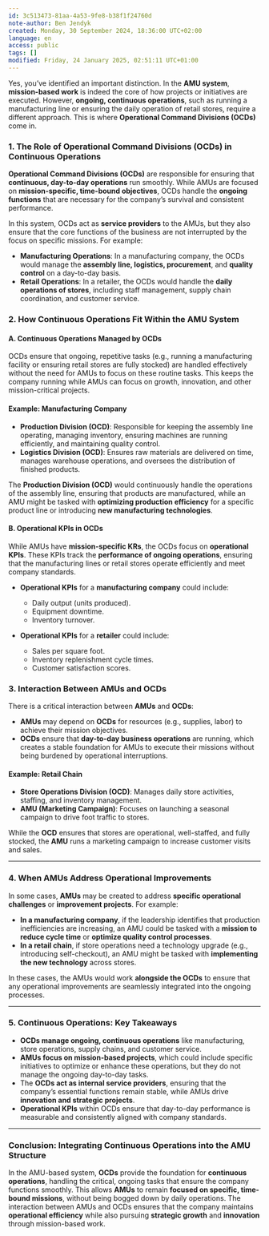 ```yaml
---
id: 3c513473-81aa-4a53-9fe8-b38f1f24760d
note-author: Ben Jendyk
created: Monday, 30 September 2024, 18:36:00 UTC+02:00
language: en
access: public
tags: []
modified: Friday, 24 January 2025, 02:51:11 UTC+01:00
---
```


Yes, you’ve identified an important distinction. In the **AMU system**, **mission-based work** is indeed the core of how projects or initiatives are executed. However, **ongoing, continuous operations**, such as running a manufacturing line or ensuring the daily operation of retail stores, require a different approach. This is where **Operational Command Divisions (OCDs)** come in.

### **1. The Role of Operational Command Divisions (OCDs)** in Continuous Operations

**Operational Command Divisions (OCDs)** are responsible for ensuring that **continuous, day-to-day operations** run smoothly. While AMUs are focused on **mission-specific, time-bound objectives**, OCDs handle the **ongoing functions** that are necessary for the company’s survival and consistent performance.

In this system, OCDs act as **service providers** to the AMUs, but they also ensure that the core functions of the business are not interrupted by the focus on specific missions. For example:

- **Manufacturing Operations**: In a manufacturing company, the OCDs would manage the **assembly line, logistics, procurement**, and **quality control** on a day-to-day basis.
- **Retail Operations**: In a retailer, the OCDs would handle the **daily operations of stores**, including staff management, supply chain coordination, and customer service.

### **2. How Continuous Operations Fit Within the AMU System**

#### **A. Continuous Operations Managed by OCDs**

OCDs ensure that ongoing, repetitive tasks (e.g., running a manufacturing facility or ensuring retail stores are fully stocked) are handled effectively without the need for AMUs to focus on these routine tasks. This keeps the company running while AMUs can focus on growth, innovation, and other mission-critical projects.

#### Example: Manufacturing Company

- **Production Division (OCD)**: Responsible for keeping the assembly line operating, managing inventory, ensuring machines are running efficiently, and maintaining quality control.
- **Logistics Division (OCD)**: Ensures raw materials are delivered on time, manages warehouse operations, and oversees the distribution of finished products.

The **Production Division (OCD)** would continuously handle the operations of the assembly line, ensuring that products are manufactured, while an AMU might be tasked with **optimizing production efficiency** for a specific product line or introducing **new manufacturing technologies**.

#### **B. Operational KPIs in OCDs**

While AMUs have **mission-specific KRs**, the OCDs focus on **operational KPIs**. These KPIs track the **performance of ongoing operations**, ensuring that the manufacturing lines or retail stores operate efficiently and meet company standards.

- **Operational KPIs** for a **manufacturing company** could include:
  - Daily output (units produced).
  - Equipment downtime.
  - Inventory turnover.
  
- **Operational KPIs** for a **retailer** could include:
  - Sales per square foot.
  - Inventory replenishment cycle times.
  - Customer satisfaction scores.

### **3. Interaction Between AMUs and OCDs**

There is a critical interaction between **AMUs** and **OCDs**:

- **AMUs** may depend on **OCDs** for resources (e.g., supplies, labor) to achieve their mission objectives.
- **OCDs** ensure that **day-to-day business operations** are running, which creates a stable foundation for AMUs to execute their missions without being burdened by operational interruptions.

#### Example: Retail Chain

- **Store Operations Division (OCD)**: Manages daily store activities, staffing, and inventory management.
- **AMU (Marketing Campaign)**: Focuses on launching a seasonal campaign to drive foot traffic to stores.

While the **OCD** ensures that stores are operational, well-staffed, and fully stocked, the **AMU** runs a marketing campaign to increase customer visits and sales.

---

### **4. When AMUs Address Operational Improvements**

In some cases, **AMUs** may be created to address **specific operational challenges** or **improvement projects**. For example:

- **In a manufacturing company**, if the leadership identifies that production inefficiencies are increasing, an AMU could be tasked with a **mission to reduce cycle time** or **optimize quality control processes**.
- **In a retail chain**, if store operations need a technology upgrade (e.g., introducing self-checkout), an AMU might be tasked with **implementing the new technology** across stores.

In these cases, the AMUs would work **alongside the OCDs** to ensure that any operational improvements are seamlessly integrated into the ongoing processes.

---

### **5. Continuous Operations: Key Takeaways**

- **OCDs manage ongoing, continuous operations** like manufacturing, store operations, supply chains, and customer service.
- **AMUs focus on mission-based projects**, which could include specific initiatives to optimize or enhance these operations, but they do not manage the ongoing day-to-day tasks.
- The **OCDs act as internal service providers**, ensuring that the company’s essential functions remain stable, while AMUs drive **innovation and strategic projects**.
- **Operational KPIs** within OCDs ensure that day-to-day performance is measurable and consistently aligned with company standards.

---

### **Conclusion: Integrating Continuous Operations into the AMU Structure**

In the AMU-based system, **OCDs** provide the foundation for **continuous operations**, handling the critical, ongoing tasks that ensure the company functions smoothly. This allows **AMUs** to remain **focused on specific, time-bound missions**, without being bogged down by daily operations. The interaction between AMUs and OCDs ensures that the company maintains **operational efficiency** while also pursuing **strategic growth** and **innovation** through mission-based work.
